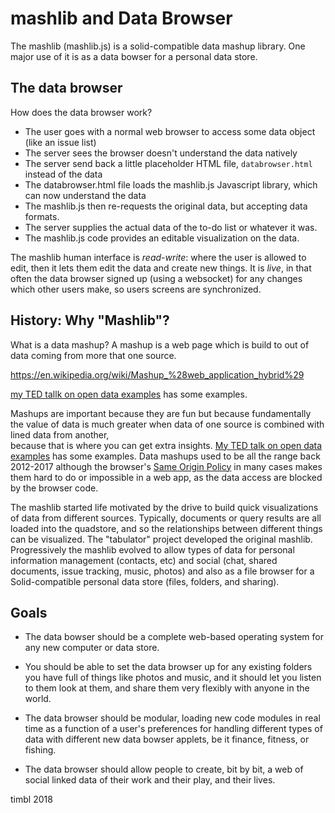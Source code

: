 # mashlib and Data Browser

The mashlib (mashlib.js) is a solid-compatible data mashup library.  One major
use of it is as a data bowser for a personal data store.

## The data browser

How does the data browser work?

- The user goes with a normal web browser to access some data object (like an issue list)
- The server sees the browser doesn't understand the data natively
- The server send back a little placeholder HTML file, `databrowser.html` instead of the data
- The databrowser.html file loads the mashlib.js Javascript library, which can now understand the data
- The mashlib.js then re-requests the original data, but accepting data formats.
- The server supplies the actual data of the to-do list or whatever it was.
- The mashlib.js code provides an editable visualization on the data.

The mashlib human interface is *read-write*: where the user is allowed to edit, then it lets them edit the data and create new things.  It is *live*, in that often the data browser signed up (using a websocket) for any changes which other users make, so users screens are synchronized.

## History: Why "Mashlib"?

What is a data mashup?  A mashup is a web page which is build to out of data coming
from more that one source.  

https://en.wikipedia.org/wiki/Mashup_%28web_application_hybrid%29

 [my TED tallk on open data examples](https://www.ted.com/talks/tim_berners_lee_the_year_open_data_went_worldwide#t-81407)
 has some examples.

 Mashups are important because they are fun but because fundamentally the value
 of data is much greater when data of one source is combined with lined data from another,  
 because that is where you can get extra insights.
  [My TED talk on open data examples](https://www.ted.com/talks/tim_berners_lee_the_year_open_data_went_worldwide#t-81407)
  has some examples.
Data mashups used to be all the range back 2012-2017 although the browser's [Same Origin Policy](https://en.wikipedia.org/wiki/Same-origin_policy) in many cases makes them hard to do or impossible in a web app, as the data access are blocked by the browser code.

The mashlib started life motivated by the drive to build quick visualizations of data from different sources.   Typically, documents or query results are all loaded into the quadstore,  and so  the relationships between different things can be visualized.  The "tabulator" project developed the original mashlib.
Progressively the mashlib evolved to allow types of data for personal information management (contacts, etc) and social (chat, shared documents, issue tracking, music, photos)
and also as a file browser for a Solid-compatible personal data store (files, folders, and sharing).

## Goals

- The data bowser should be a complete web-based operating system for any new computer or data store.

- You should be able to set the data browser up for any existing folders you have full of things like photos and music, and it should let you listen to them look at them, and share them very flexibly with anyone in the world.

- The data browser should be modular, loading new code modules in real time as a function of a user's preferences for handling different types of data with different new data bowser applets, be it finance, fitness, or fishing.

- The data browser should allow people to create, bit by bit, a web of social linked data of their work and their play, and their lives.

timbl 2018
